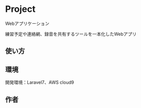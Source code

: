 # Project
<p>Webアプリケーション</p>
<p>練習予定や連絡網、録音を共有するツールを一本化したWebアプリ</p>

## 使い方

## 環境
<p>開発環境：Laravel7、AWS cloud9</p>

## 作者
